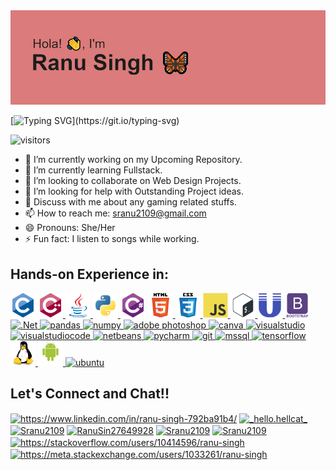 <img src="https://github.com/Sranu2109/Sranu2109/blob/main/header.png?raw=true">

[![Typing SVG](https://readme-typing-svg.herokuapp.com?color=E7574E&size=21&center=true&vCenter=true&lines=Goal-driven+creative+mindset!)](https://git.io/typing-svg)

 ![visitors](https://visitor-badge.glitch.me/badge?page_id=Sranu2109.visitor-badge)
- 🔭 I’m currently working on my Upcoming Repository.
- 🌱 I’m currently learning Fullstack.
- 👯 I’m looking to collaborate on Web Design Projects.
- 🤔 I’m looking for help with Outstanding Project ideas.
- 💬 Discuss with me about any gaming related stuffs.
- 📫 How to reach me: [sranu2109@gmail.com](sranu2109@gmail.com)
- 😄 Pronouns: She/Her
- ⚡ Fun fact: I listen to songs while working.

## Hands-on Experience in:

<a href="https://www.geeksforgeeks.org/c-language-set-1-introduction/" target="_blank"> <img src="https://raw.githubusercontent.com/devicons/devicon/master/icons/c/c-original.svg" alt="c" width="40" height="40"/></a> <a href="https://www.w3schools.com/cpp/cpp_intro.asp" target="_blank"> <img src="https://raw.githubusercontent.com/devicons/devicon/master/icons/cplusplus/cplusplus-original.svg" alt="cplusplus" width="40" height="40"/><a href="https://www.w3schools.com/java/java_intro.asp" target="_blank"> <img src="https://raw.githubusercontent.com/devicons/devicon/master/icons/java/java-original.svg" alt="java" width="40" height="40"/> </a><a href="https://www.w3schools.com/python/python_intro.asp" target="_blank"> <img src="https://raw.githubusercontent.com/devicons/devicon/master/icons/python/python-original.svg" alt="python" width="40" height="40"/> <a href="https://www.w3schools.com/cs/index.php" target="_blank"> <img src="https://raw.githubusercontent.com/devicons/devicon/master/icons/csharp/csharp-original.svg" alt="csharp" width="40" height="40"/></a> <a href="https://www.w3schools.com/html/" target="_blank"> <img src="https://raw.githubusercontent.com/devicons/devicon/master/icons/html5/html5-original-wordmark.svg" alt="html5" width="40" height="40"/> </a> <a href="https://www.w3schools.com/css/" target="_blank"> <img src="https://raw.githubusercontent.com/devicons/devicon/master/icons/css3/css3-original-wordmark.svg" alt="css3" width="40" height="40"/> </a><a href="https://developer.mozilla.org/en-US/docs/Web/JavaScript" target="_blank"> <img src="https://raw.githubusercontent.com/devicons/devicon/master/icons/javascript/javascript-original.svg" alt="javascript" width="40" height="40"/> <a href="https://www.shellscript.sh/" target="_blank"> <img src="https://raw.githubusercontent.com/devicons/devicon/master/icons/bash/bash-original.svg" alt="bash" width="40" height="40"/> </a> </a> <a href="https://www.unix.org/" target="_blank"> <img src="https://raw.githubusercontent.com/devicons/devicon/master/icons/unix/unix-original.svg" alt="unix" width="40" height="40"/> </a> <a href="https://getbootstrap.com" target="_blank"> <img src="https://raw.githubusercontent.com/devicons/devicon/master/icons/bootstrap/bootstrap-plain-wordmark.svg" alt="bootstrap" width="40" height="40"/> </a> <a href="https://dotnet.microsoft.com/"><img alt=".Net" src="https://upload.wikimedia.org/wikipedia/commons/thumb/a/a3/.NET_Logo.svg/684px-.NET_Logo.svg.png" alt=".net" width="40" height="40" /> </a>  <a href="https://pandas.pydata.org"><img src="https://upload.wikimedia.org/wikipedia/commons/thumb/2/22/Pandas_mark.svg/674px-Pandas_mark.svg.png" alt="pandas" width="40" height="40" /> </a> <a href="https://numpy.org"><img src="https://upload.wikimedia.org/wikipedia/commons/thumb/1/1a/NumPy_logo.svg/1163px-NumPy_logo.svg.png" alt="numpy" width="70" height="40" /> </a> <a href="https://www.adobe.com/" target="_blank"> <img src="https://upload.wikimedia.org/wikipedia/commons/thumb/a/af/Adobe_Photoshop_CC_icon.svg/768px-Adobe_Photoshop_CC_icon.svg.png" alt="adobe photoshop" width="40" height="40"/> </a> <a href="https://canva.com" target="_blank"> <img src="https://seeklogo.com/images/C/canva-logo-B4BE25729A-seeklogo.com.png" alt="canva" width="40" height="40"/> </a> <a href="https://visualstudio.microsoft.com" target="_blank"> <img src="https://upload.wikimedia.org/wikipedia/commons/thumb/5/59/Visual_Studio_Icon_2019.svg/768px-Visual_Studio_Icon_2019.svg.png" alt="visualstudio" width="40" height="40"/> </a> <a href="https://code.visualstudio.com" target="_blank"> <img src="https://upload.wikimedia.org/wikipedia/commons/thumb/9/9a/Visual_Studio_Code_1.35_icon.svg/768px-Visual_Studio_Code_1.35_icon.svg.png" alt="visualstudiocode" width="40" height="40"/> </a> <a href="https://netbeans.apache.org" target="_blank"> <img src="https://upload.wikimedia.org/wikipedia/commons/thumb/9/98/Apache_NetBeans_Logo.svg/666px-Apache_NetBeans_Logo.svg.png" alt="netbeans" width="40" height="40"/> </a> <a href="https://www.jetbrains.com/pycharm/" target="_blank"> <img src="https://upload.wikimedia.org/wikipedia/commons/thumb/1/1d/PyCharm_Icon.svg/768px-PyCharm_Icon.svg.png" alt="pycharm" width="40" height="40"/> </a> <a href="https://git-scm.com/" target="_blank"> <img src="https://www.vectorlogo.zone/logos/git-scm/git-scm-icon.svg" alt="git" width="40" height="40"/> </a> <a href="https://www.microsoft.com/en-us/sql-server" target="_blank"> <img src="https://www.svgrepo.com/show/303229/microsoft-sql-server-logo.svg" alt="mssql" width="40" height="40"/> </a> <a href="https://www.tensorflow.org" target="_blank"> <img src="https://www.vectorlogo.zone/logos/tensorflow/tensorflow-icon.svg" alt="tensorflow" width="40" height="40"/> </a> <a href="https://www.linux.org/" target="_blank"> <img src="https://raw.githubusercontent.com/devicons/devicon/master/icons/linux/linux-original.svg" alt="linux" width="40" height="40"/> </a> <a href="https://developer.android.com" target="_blank"> <img src="https://raw.githubusercontent.com/devicons/devicon/master/icons/android/android-original-wordmark.svg" alt="android" width="40" height="40"/> </a> <a href="https://www.ubuntu.com/" target="_blank"> <img src="https://seeklogo.com/images/U/ubuntu-logo-8FDEC6A07B-seeklogo.com.png" alt="ubuntu" width="40" height="40"/> </a> 

## Let's Connect and Chat!!

<a href="https://www.linkedin.com/in/ranu-singh-792ba91b4/" target="blank"><img align="center" src="https://raw.githubusercontent.com/rahuldkjain/github-profile-readme-generator/master/src/images/icons/Social/linked-in-alt.svg" alt="https://www.linkedin.com/in/ranu-singh-792ba91b4/" height="30" width="40" /></a>
<a href="https://instagram.com/_hello.hellcat_" target="blank"><img align="center" src="https://raw.githubusercontent.com/rahuldkjain/github-profile-readme-generator/master/src/images/icons/Social/instagram.svg" alt="_hello.hellcat_" height="30" width="40" /></a>
<a href="https://github.com/Sranu2109" target="blank"><img align="center" src="https://raw.githubusercontent.com/rahuldkjain/github-profile-readme-generator/master/src/images/icons/Social/github.svg" alt="Sranu2109" height="30" width="40" /></a>
<a href="https://twitter.com/RanuSin27649928" target="blank"><img align="center" src="https://raw.githubusercontent.com/rahuldkjain/github-profile-readme-generator/master/src/images/icons/Social/twitter.svg" alt="RanuSin27649928" height="30" width="40" /></a>
<a href="https://codesandbox.com/Sranu2109" target="blank"><img align="center" src="https://cdn.jsdelivr.net/npm/simple-icons@3.0.1/icons/codesandbox.svg" alt="Sranu2109" height="30" width="40" /></a>
<a href="https://www.hackerearth.com/users/Sranu2109" target="blank"><img align="center" src="https://raw.githubusercontent.com/rahuldkjain/github-profile-readme-generator/master/src/images/icons/Social/hackerearth.svg" alt="Sranu2109" height="30" width="40" /></a> 
<a href="https://stackoverflow.com/users/10414596/ranu-singh" target="blank"> <img align="center" src="https://upload.wikimedia.org/wikipedia/commons/thumb/e/ef/Stack_Overflow_icon.svg/768px-Stack_Overflow_icon.svg.png" alt="https://stackoverflow.com/users/10414596/ranu-singh" height="40" width="40" /></a>
<a href="https://meta.stackexchange.com/users/1033261/ranu-singh" target="blank"><img align="center" src="https://upload.wikimedia.org/wikipedia/commons/thumb/e/e0/Stack_Exchange_icon.svg/768px-Stack_Exchange_icon.svg.png" alt="https://meta.stackexchange.com/users/1033261/ranu-singh" height="40" width="40" /></a>

